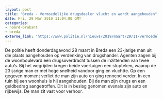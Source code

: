 ```yaml
---
layout: post
title: "Breda - Vermoedelijke drugsdealer vlucht en wordt aangehouden"
date: Fri, 29 Mar 2019 11:04:00 GMT
categories: 
- noord-brabant 
- breda 
externe_link: "https://www.politie.nl/nieuws/2019/maart/29/11-vermoedelijke-drugsdealer-vlucht-en-wordt-aangehouden.html"
---
```


De politie heeft donderdagavond 28 maart in Breda een 23-jarige man uit die plaats aangehouden op verdenking van drugshandel. Agenten zagen bij de woonboulevard een drugsoverdracht tussen de inzittenden van twee auto’s. Bij het wegrijden kregen beide voertuigen een stopteken, waarop de 23-jarige man er met hoge snelheid vandoor ging en vluchtte. Op een gegeven moment verliet de man zijn auto en ging rennend verder. In een tuin bij een woonhuis is hij aangehouden. Bij de man zijn drugs en een geldbedrag aangetroffen. Dit is in beslag genomen evenals zijn auto en rijbewijs. De man zit vast voor verhoor.
